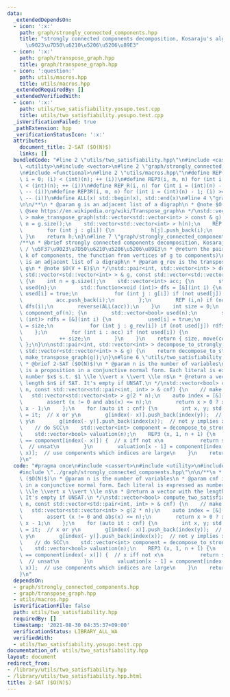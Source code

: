 ```yaml
---
data:
  _extendedDependsOn:
  - icon: ':x:'
    path: graph/strongly_connected_components.hpp
    title: "strongly connected components decomposition, Kosaraju's algorithm / \u5F37\
      \u9023\u7D50\u6210\u5206\u5206\u89E3"
  - icon: ':x:'
    path: graph/transpose_graph.hpp
    title: graph/transpose_graph.hpp
  - icon: ':question:'
    path: utils/macros.hpp
    title: utils/macros.hpp
  _extendedRequiredBy: []
  _extendedVerifiedWith:
  - icon: ':x:'
    path: utils/two_satisfiability.yosupo.test.cpp
    title: utils/two_satisfiability.yosupo.test.cpp
  _isVerificationFailed: true
  _pathExtension: hpp
  _verificationStatusIcon: ':x:'
  attributes:
    document_title: 2-SAT ($O(N)$)
    links: []
  bundledCode: "#line 2 \"utils/two_satisfiability.hpp\"\n#include <cassert>\n#include\
    \ <utility>\n#include <vector>\n#line 2 \"graph/strongly_connected_components.hpp\"\
    \n#include <functional>\n#line 2 \"utils/macros.hpp\"\n#define REP(i, n) for (int\
    \ i = 0; (i) < (int)(n); ++ (i))\n#define REP3(i, m, n) for (int i = (m); (i)\
    \ < (int)(n); ++ (i))\n#define REP_R(i, n) for (int i = (int)(n) - 1; (i) >= 0;\
    \ -- (i))\n#define REP3R(i, m, n) for (int i = (int)(n) - 1; (i) >= (int)(m);\
    \ -- (i))\n#define ALL(x) std::begin(x), std::end(x)\n#line 4 \"graph/transpose_graph.hpp\"\
    \n\n/**\n * @param g is an adjacent list of a digraph\n * @note $O(V + E)$\n *\
    \ @see https://en.wikipedia.org/wiki/Transpose_graph\n */\nstd::vector<std::vector<int>\
    \ > make_transpose_graph(std::vector<std::vector<int> > const & g) {\n    int\
    \ n = g.size();\n    std::vector<std::vector<int> > h(n);\n    REP (i, n) {\n\
    \        for (int j : g[i]) {\n            h[j].push_back(i);\n        }\n   \
    \ }\n    return h;\n}\n#line 7 \"graph/strongly_connected_components.hpp\"\n\n\
    /**\n * @brief strongly connected components decomposition, Kosaraju's algorithm\
    \ / \u5F37\u9023\u7D50\u6210\u5206\u5206\u89E3\n * @return the pair (the number\
    \ k of components, the function from vertices of g to components)\n * @param g\
    \ is an adjacent list of a digraph\n * @param g_rev is the transpose graph of\
    \ g\n * @note $O(V + E)$\n */\nstd::pair<int, std::vector<int> > decompose_to_strongly_connected_components(const\
    \ std::vector<std::vector<int> > & g, const std::vector<std::vector<int> > & g_rev)\
    \ {\n    int n = g.size();\n    std::vector<int> acc; {\n        std::vector<bool>\
    \ used(n);\n        std::function<void (int)> dfs = [&](int i) {\n           \
    \ used[i] = true;\n            for (int j : g[i]) if (not used[j]) dfs(j);\n \
    \           acc.push_back(i);\n        };\n        REP (i,n) if (not used[i])\
    \ dfs(i);\n        reverse(ALL(acc));\n    }\n    int size = 0;\n    std::vector<int>\
    \ component_of(n); {\n        std::vector<bool> used(n);\n        std::function<void\
    \ (int)> rdfs = [&](int i) {\n            used[i] = true;\n            component_of[i]\
    \ = size;\n            for (int j : g_rev[i]) if (not used[j]) rdfs(j);\n    \
    \    };\n        for (int i : acc) if (not used[i]) {\n            rdfs(i);\n\
    \            ++ size;\n        }\n    }\n    return { size, move(component_of)\
    \ };\n}\n\nstd::pair<int, std::vector<int> > decompose_to_strongly_connected_components(const\
    \ std::vector<std::vector<int> > & g) {\n    return decompose_to_strongly_connected_components(g,\
    \ make_transpose_graph(g));\n}\n#line 6 \"utils/two_satisfiability.hpp\"\n\n/**\n\
    \ * @brief 2-SAT ($O(N)$)\n * @param n is the number of variables\n * @param cnf\
    \ is a proposition in a conjunctive normal form. Each literal is expressed as\
    \ number $x$ s.t. $1 \\le \\vert x \\vert \\le n$\n * @return a vector with the\
    \ length $n$ if SAT. It's empty if UNSAT.\n */\nstd::vector<bool> compute_two_satisfiability(int\
    \ n, const std::vector<std::pair<int, int> > & cnf) {\n    // make digraph\n \
    \   std::vector<std::vector<int> > g(2 * n);\n    auto index = [&](int x) {\n\
    \        assert (x != 0 and abs(x) <= n);\n        return x > 0 ? x - 1 : n -\
    \ x - 1;\n    };\n    for (auto it : cnf) {\n        int x, y; std::tie(x, y)\
    \ = it;  // x or y\n        g[index(- x)].push_back(index(y));  // not x implies\
    \ y\n        g[index(- y)].push_back(index(x));  // not y implies x\n    }\n\n\
    \    // do SCC\n    std::vector<int> component = decompose_to_strongly_connected_components(g).second;\n\
    \    std::vector<bool> valuation(n);\n    REP3 (x, 1, n + 1) {\n        if (component[index(x)]\
    \ == component[index(- x)]) {  // x iff not x\n            return std::vector<bool>();\
    \  // unsat\n        }\n        valuation[x - 1] = component[index(x)] > component[index(-\
    \ x)];  // use components which indices are large\n    }\n    return valuation;\n\
    }\n"
  code: "#pragma once\n#include <cassert>\n#include <utility>\n#include <vector>\n\
    #include \"../graph/strongly_connected_components.hpp\"\n\n/**\n * @brief 2-SAT\
    \ ($O(N)$)\n * @param n is the number of variables\n * @param cnf is a proposition\
    \ in a conjunctive normal form. Each literal is expressed as number $x$ s.t. $1\
    \ \\le \\vert x \\vert \\le n$\n * @return a vector with the length $n$ if SAT.\
    \ It's empty if UNSAT.\n */\nstd::vector<bool> compute_two_satisfiability(int\
    \ n, const std::vector<std::pair<int, int> > & cnf) {\n    // make digraph\n \
    \   std::vector<std::vector<int> > g(2 * n);\n    auto index = [&](int x) {\n\
    \        assert (x != 0 and abs(x) <= n);\n        return x > 0 ? x - 1 : n -\
    \ x - 1;\n    };\n    for (auto it : cnf) {\n        int x, y; std::tie(x, y)\
    \ = it;  // x or y\n        g[index(- x)].push_back(index(y));  // not x implies\
    \ y\n        g[index(- y)].push_back(index(x));  // not y implies x\n    }\n\n\
    \    // do SCC\n    std::vector<int> component = decompose_to_strongly_connected_components(g).second;\n\
    \    std::vector<bool> valuation(n);\n    REP3 (x, 1, n + 1) {\n        if (component[index(x)]\
    \ == component[index(- x)]) {  // x iff not x\n            return std::vector<bool>();\
    \  // unsat\n        }\n        valuation[x - 1] = component[index(x)] > component[index(-\
    \ x)];  // use components which indices are large\n    }\n    return valuation;\n\
    }\n"
  dependsOn:
  - graph/strongly_connected_components.hpp
  - graph/transpose_graph.hpp
  - utils/macros.hpp
  isVerificationFile: false
  path: utils/two_satisfiability.hpp
  requiredBy: []
  timestamp: '2021-08-30 04:35:37+09:00'
  verificationStatus: LIBRARY_ALL_WA
  verifiedWith:
  - utils/two_satisfiability.yosupo.test.cpp
documentation_of: utils/two_satisfiability.hpp
layout: document
redirect_from:
- /library/utils/two_satisfiability.hpp
- /library/utils/two_satisfiability.hpp.html
title: 2-SAT ($O(N)$)
---
```

